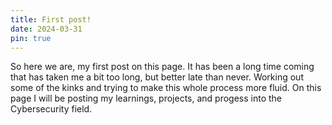 ```yaml
---
title: First post!
date: 2024-03-31
pin: true
---
```


So here we are, my first post on this page. It has been a long time coming that has taken me a bit too long, but better late than never. Working out some of the kinks and trying to make this whole process more fluid. On this page I will be posting my learnings, projects, and progess into the Cybersecurity field.
